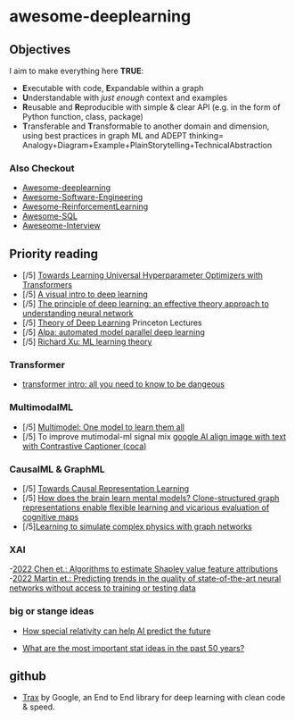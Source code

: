 # awesome-deeplearning

## Objectives
I aim to make everything here **TRUE**:
- **E**xecutable with code, **E**xpandable within a graph
- **U**nderstandable with *just enough* context and examples
- **R**eusable and **R**eproducible with simple & clear API (e.g. in the form of Python function, class, package)
- **T**ransferable and **T**ransformable to another domain and dimension, using best practices in graph ML and  ADEPT thinking= Analogy+Diagram+Example+PlainStorytelling+TechnicalAbstraction

### Also Checkout
- [Awesome-deeplearning](https://github.com/wjlgatech/awesome-deeplearning)
- [Awesome-Software-Engineering](https://github.com/wjlgatech/awesome-software-engineering)
- [Awesome-ReinforcementLearning](https://github.com/wjlgatech/awesome-reinforcementLearning)
- [Awesome-SQL](https://github.com/wjlgatech/awesome-sql)
- [Aweseome-Interview](https://github.com/wjlgatech/awesome-interview)

## Priority reading
- [/5] [Towards Learning Universal Hyperparameter Optimizers with Transformers](https://deepai.org/publication/towards-learning-universal-hyperparameter-optimizers-with-transformers)
- [/5] [A visual intro to deep learning](https://kdimensions.gumroad.com/l/visualdl)
- [/5] [The principle of deep learning: an effective theory approach to understanding neural network](https://arxiv.org/abs/2106.10165) 
- [/5] [Theory of Deep Learning](https://www.cs.princeton.edu/courses/archive/fall19/cos597B/lecnotes/bookdraft.pdf) Princeton Lectures
- [/5] [Alpa: automated model parallel deep learning](https://ai.googleblog.com/2022/05/alpa-automated-model-parallel-deep.html)
- [/5] [Richard Xu: ML learning theory](https://github.com/roboticcam/machine-learning-notes)


### Transformer
- [transformer intro: all you need to know to be dangeous](https://aman.ai/primers/ai/transformers/)

### MultimodalML
- [/5] [Multimodel: One model to learn them all](https://arxiv.org/abs/1706.05137)
- [/5] To improve mutimodal-ml signal mix [google AI align image with text with Contrastive Captioner (coca)](https://www.marktechpost.com/2022/05/30/google-ai-proposes-contrastive-captioner-coca-a-novel-encoder-decoder-model-that-simultaneously-produces-aligned-unimodal-image-and-text-embeddings/)

### CausalML & GraphML
- [/5] [Towards Causal Representation Learning](https://arxiv.org/abs/2102.11107)
- [/5] [How does the brain learn mental models? Clone-structured graph representations enable flexible learning and vicarious evaluation of cognitive maps](https://lnkd.in/ep4kKCXu)
- [/5][Learning to simulate complex physics with graph networks](https://arxiv.org/abs/2002.09405)

### XAI
-[2022 Chen et.: Algorithms to estimate Shapley value feature attributions](https://arxiv.org/abs/2207.07605)
-[2022 Martin et.: Predicting trends in the quality of state-of-the-art neural networks without access to training or testing data](https://www.nature.com/articles/s41467-021-24025-8)

### big or stange ideas
- [How special relativity can help AI predict the future](https://www.technologyreview.com/2020/08/28/1007770/special-relativity-light-cones-ai-predict-future-causality-medicine/?utm_campaign=site_visitor.unpaid.engagement&utm_source=LinkedIn&utm_medium=tr_social)

- [What are the most important stat ideas in the past 50 years?](http://www.stat.columbia.edu/~gelman/research/unpublished/stat50.pdf)

## github
- [Trax](https://github.com/google/trax) by Google, an End to End library for deep learning with clean code & speed.



